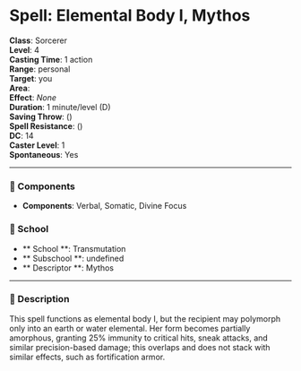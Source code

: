 
# Spell: Elemental Body I, Mythos
**Class**: Sorcerer  
**Level**: 4  
**Casting Time**: 1 action  
**Range**: personal  
**Target**: you  
**Area**:   
**Effect**: _None_  
**Duration**: 1 minute/level (D)  
**Saving Throw**:  ()  
**Spell Resistance**:  ()  
**DC**: 14  
**Caster Level**: 1  
**Spontaneous**: Yes

---

### 🔮 Components
- **Components**: Verbal, Somatic, Divine Focus

### 🏫 School
- ** School **: Transmutation
- ** Subschool **: undefined
- ** Descriptor **: Mythos
---

### 📜 Description
This spell functions as elemental body I, but the recipient may polymorph only into an earth or water elemental. Her form becomes partially amorphous, granting 25% immunity to critical hits, sneak attacks, and similar precision-based damage; this overlaps and does not stack with similar effects, such as fortification armor.
